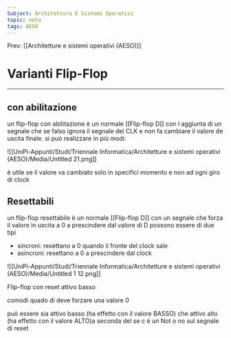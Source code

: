 ```yaml
---
Subject: Architettura E Sistemi Operativi
topic: nota
tags: AESO
---
```


Prev: [[Architetture e sistemi operativi (AESO)]]

# Varianti Flip-Flop
---


## con abilitazione

un flip-flop con abilitazione è un normale [[Flip-flop D]] con l aggiunta di un segnale che se falso ignora il segnale del CLK e non fa cambiare il valore de uscita finale. si può realizzare in più modi:

![[UniPi-Appunti/Studi/Triennale Informatica/Architetture e sistemi operativi (AESO)/Media/Untitled 21.png]]

è utile se il valore va cambiato solo in specifici momento e non ad ogni giro di clock

## Resettabili

un flip-flop resettabile è un normale [[Flip-flop D]] con un segnale che forza il valore in uscita a 0 a prescindere dal valore di D possono essere di due tipi

- sincroni: resettano a 0 quando il fronte del clock sale
- asincroni: resettano a 0 a prescindere dal clock

![[UniPi-Appunti/Studi/Triennale Informatica/Architetture e sistemi operativi (AESO)/Media/Untitled 1 12.png]]

Flip-flop con reset attivo basso

comodi quado di deve forzare una valore 0

può essere sia attivo basso (ha effetto con il valore BASSO) che attivo alto (ha effetto con il valore ALTO)a seconda del se c é un Not o no sul segnale di reset
